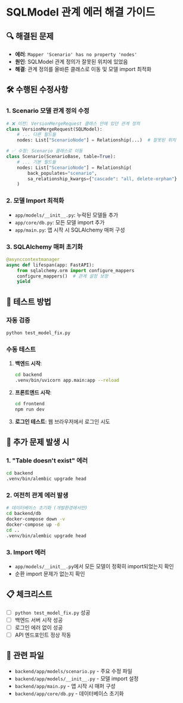 # SQLModel 관계 에러 해결 가이드

## 🔍 해결된 문제
- **에러**: `Mapper 'Scenario' has no property 'nodes'`
- **원인**: SQLModel 관계 정의가 잘못된 위치에 있었음
- **해결**: 관계 정의를 올바른 클래스로 이동 및 모델 import 최적화

## 🛠️ 수행된 수정사항

### 1. Scenario 모델 관계 정의 수정
```python
# ❌ 이전: VersionMergeRequest 클래스 안에 있던 관계 정의
class VersionMergeRequest(SQLModel):
    # ... 다른 필드들
    nodes: List["ScenarioNode"] = Relationship(...)  # 잘못된 위치

# ✅ 수정: Scenario 클래스로 이동
class Scenario(ScenarioBase, table=True):
    # ... 기본 필드들
    nodes: List["ScenarioNode"] = Relationship(
        back_populates="scenario",
        sa_relationship_kwargs={"cascade": "all, delete-orphan"}
    )
```

### 2. 모델 Import 최적화
- `app/models/__init__.py`: 누락된 모델들 추가
- `app/core/db.py`: 모든 모델 import 추가
- `app/main.py`: 앱 시작 시 SQLAlchemy 매퍼 구성

### 3. SQLAlchemy 매퍼 초기화
```python
@asynccontextmanager
async def lifespan(app: FastAPI):
    from sqlalchemy.orm import configure_mappers
    configure_mappers()  # 관계 설정 보장
    yield
```

## 🧪 테스트 방법

### 자동 검증
```bash
python test_model_fix.py
```

### 수동 테스트
1. **백엔드 시작**:
   ```bash
   cd backend
   .venv/bin/uvicorn app.main:app --reload
   ```

2. **프론트엔드 시작**:
   ```bash
   cd frontend
   npm run dev
   ```

3. **로그인 테스트**: 웹 브라우저에서 로그인 시도

## 🚨 추가 문제 발생 시

### 1. "Table doesn't exist" 에러
```bash
cd backend
.venv/bin/alembic upgrade head
```

### 2. 여전히 관계 에러 발생
```bash
# 데이터베이스 초기화 (개발환경에서만)
cd backend/db
docker-compose down -v
docker-compose up -d
cd ..
.venv/bin/alembic upgrade head
```

### 3. Import 에러
- `app/models/__init__.py`에서 모든 모델이 정확히 import되었는지 확인
- 순환 import 문제가 없는지 확인

## 📋 체크리스트

- [ ] `python test_model_fix.py` 성공
- [ ] 백엔드 서버 시작 성공
- [ ] 로그인 에러 없이 성공
- [ ] API 엔드포인트 정상 작동

## 🔗 관련 파일

- `backend/app/models/scenario.py` - 주요 수정 파일
- `backend/app/models/__init__.py` - 모델 import 설정
- `backend/app/main.py` - 앱 시작 시 매퍼 구성
- `backend/app/core/db.py` - 데이터베이스 초기화
